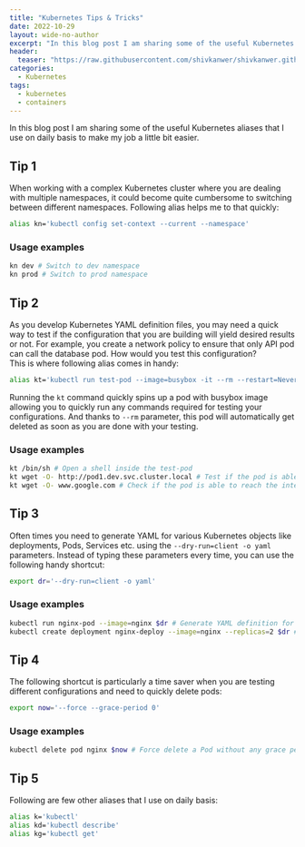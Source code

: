 ```yaml
---
title: "Kubernetes Tips & Tricks"
date: 2022-10-29
layout: wide-no-author
excerpt: "In this blog post I am sharing some of the useful Kubernetes aliases that I use on daily basis to make my job a little bit easier."
header:
  teaser: "https://raw.githubusercontent.com/shivkanwer/shivkanwer.github.io/main/assets/images/kubernetes-fundametals/Kubernetes_architecture.jpg"
categories:
  - Kubernetes
tags:
  - kubernetes
  - containers
---
```


In this blog post I am sharing some of the useful Kubernetes aliases that I use on daily basis to make my job a little bit easier.

## Tip 1

When working with a complex Kubernetes cluster where you are dealing with multiple namespaces, it could become quite cumbersome to switching between different namespaces. Following alias helps me to that quickly:

```bash
alias kn='kubectl config set-context --current --namespace'
```

### Usage examples

```bash
kn dev # Switch to dev namespace
kn prod # Switch to prod namespace
```

## Tip 2

As you develop Kubernetes YAML definition files, you may need a quick way to test if the configuration that you are building will yield desired results or not. For example, you create a network policy to ensure that only API pod can call the database pod. How would you test this configuration?  
This is where following alias comes in handy:

```bash
alias kt='kubectl run test-pod --image=busybox -it --rm --restart=Never --'
```

Running the `kt` command quickly spins up a pod with busybox image allowing you to quickly run any commands required for testing your configurations. And thanks to `--rm` parameter, this pod will automatically get deleted as soon as you are done with your testing.

### Usage examples

```bash
kt /bin/sh # Open a shell inside the test-pod
kt wget -O- http://pod1.dev.svc.cluster.local # Test if the pod is able to reach pod1 in the dev namespace
kt wget -O- www.google.com # Check if the pod is able to reach the internet
```

## Tip 3

Often times you need to generate YAML for various Kubernetes objects like deployments, Pods, Services etc. using the `--dry-run=client -o yaml` parameters. Instead of typing these parameters every time, you can use the following handy shortcut:

```bash
export dr='--dry-run=client -o yaml'
```

### Usage examples

```bash
kubectl run nginx-pod --image=nginx $dr # Generate YAML definition for a Pod
kubectl create deployment nginx-deploy --image=nginx --replicas=2 $dr # Generate YAML definition for a Deployment
```

## Tip 4

The following shortcut is particularly a time saver when you are testing different configurations and need to quickly delete pods:

```bash
export now='--force --grace-period 0'
```

### Usage examples

```bash
kubectl delete pod nginx $now # Force delete a Pod without any grace period
```

## Tip 5

Following are few other aliases that I use on daily basis:

```bash
alias k='kubectl'
alias kd='kubectl describe'
alias kg='kubectl get'
```
